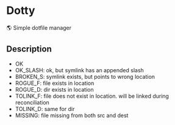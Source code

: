 # Dotty

🌎 Simple dotfile manager

## Description

- OK
- OK_SLASH: ok, but symlink has an appended slash
- BROKEN_S: symlink exists, but points to wrong location
- ROGUE_F: file exists in location
- ROGUE_D: dir exists in location
- TOLINK_F: file does not exist in location. will be linked during reconciliation
- TOLINK_D: same for dir
- MISSING: file missing from both src and dest
